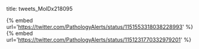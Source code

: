 title: tweets_MolDx218095

{% embed url='https://twitter.com/PathologyAlerts/status/1151553318038228993' %}
{% embed url='https://twitter.com/PathologyAlerts/status/1151231770332979201' %}
